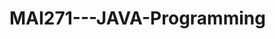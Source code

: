 # MAI271---JAVA-Programming

<a href="https://languages.abranhe.com/logos.css" rel="stylesheet">

<i class="programming lang-java"></i>